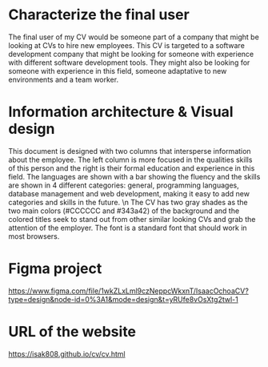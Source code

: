 # Characterize the final user
The final user of my CV would be someone part of a company that might be looking at CVs to hire new employees. This CV is targeted to a software development company that might be looking for someone with experience with different software development tools. They might also be looking for someone with experience in this field, someone adaptative to new environments and a team worker.

# Information architecture & Visual design
This document is designed with two columns that intersperse information about the employee. The left column is more focused in the qualities skills of this person and the right is their formal education and experience in this field. The languages are shown with a bar showing the fluency and the skills are shown in 4 different categories: general, programming languages, database management and web development, making it easy to add new categories and skills in the future. \n
The CV has two gray shades as the two main colors (#CCCCCC and #343a42) of the background and the colored titles seek to stand out from other similar looking CVs and grab the attention of the employer. The font is a standard font that should work in most browsers.

# Figma project
https://www.figma.com/file/1wkZLxLml9czNeppcWkxnT/IsaacOchoaCV?type=design&node-id=0%3A1&mode=design&t=yRUfe8vOsXtg2twl-1

# URL of the website
https://isak808.github.io/cv/cv.html
